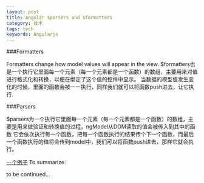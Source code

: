 ```yaml
---
layout: post
title: Angular $parsers and $formatters
category: 技术
tags: tech
keywords: Angularjs
---
```


###Formatters

Formatters change how model values will appear in the view.
$formatters也是一个执行它里面每一个元素（每一个元素都是一个函数）的数组，主要用来对值进行格式化和转换，以便在绑定了这个值的控件中显示。
当数据的模型值发生变化的时候，里面的函数会被一一执行，同样我们就可以将函数push进去，让它执行.

###Parsers

$parsers为一个执行它里面每一个元素（每一个元素都是一个函数）的数组，主要是用来做验证和转换值的过程，ngModel从DOM读取的值会被传入到其中的函数
它会依次执行每一个函数，把每一个函数执行的结果传个下一个函数，而最后一个函数执行的值将会传到model中，我们可以将函数push进去，那样它就会执行。


[一个例子](http://plnkr.co/edit/UQ5q5FxyBzIeEjRYYVGX?p=preview)
To summarize:

to be continued...


